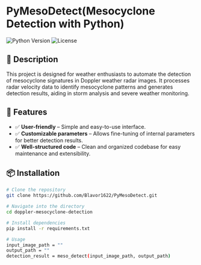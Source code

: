 # PyMesoDetect(Mesocyclone Detection with Python)

![Python Version](https://img.shields.io/badge/python-3.12%2B-blue)
![License](https://img.shields.io/badge/license-MIT-blue)

## 📌 Description

This project is designed for weather enthusiasts to automate the detection of mesocyclone signatures in Doppler weather radar images. It processes radar velocity data to identify mesocyclone patterns and generates detection results, aiding in storm analysis and severe weather monitoring.

## 🚀 Features  
- ✅ **User-friendly** – Simple and easy-to-use interface.  
- ✅ **Customizable parameters** – Allows fine-tuning of internal parameters for better detection results.
- ✅ **Well-structured code** – Clean and organized codebase for easy maintenance and extensibility.

## 📦 Installation

```sh
# Clone the repository
git clone https://github.com/Blavor1622/PyMesoDetect.git

# Navigate into the directory
cd doppler-mesocyclone-detection

# Install dependencies
pip install -r requirements.txt

# Usage
input_image_path = ""
output_path = ""
detection_result = meso_detect(input_image_path, output_path) 
